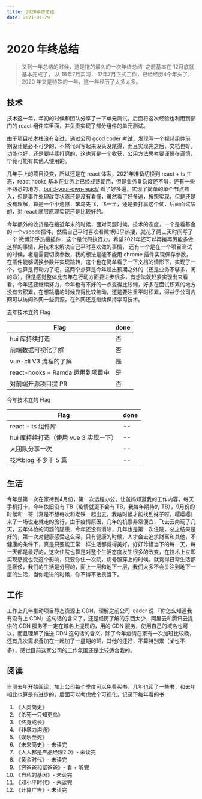 ```yaml
---
title: 2020年终总结
date: 2021-01-29
---
```


# 2020 年终总结

> 又到一年总结的时候，这是拖的最久的一次年终总结, 之前基本在 12月底就基本完成了， 从 16年7月实习， 17年7月正式工作，已经经历4个年头了，2020 年又是特殊的一年，这一年经历了太多太多。

<!--more-->

## 技术

技术这一年，年初的时候和团队分享了一下单元测试，后面将这次经验也利用到部门的 react 组件库里面，并负责实现了部分组件的单元测试。

由于项目技术栈没有变过，通过公司 good coder 考试，发现写一个视频组件前期设计是必不可少的，不然代码写起来没头没尾得，而且实现完之后，文档也好，功能也好，还是要持续打磨的，这也算是一个收获，公用方法思考要谨慎在谨慎，毕竟可能有其他人使用的。

几年手上的项目没变，所以还是在 react 体系，2021年准备切换到 react + ts 生态，react hooks 基本在业务上已经成熟使用，但是业务复杂度还不够，还有一些不熟悉的地方，[build-your-own-react/](https://pomb.us/build-your-own-react/) 看了好多遍，实现了简单的单个节点插入，但是事件处理改变状态还是没有看懂，虽然看了好多遍，按照实现，但是还是没有理解，算是一个小遗憾，笨鸟先飞，飞一半，还是要打赢这个仗，后面面试啥的，对 react 底层原理实现还是比较好的。

今年额外的收货是在接近年末的时候，面对问题时候，技术的态度，一个是看基金的一个vscode插件，然后自己平时喜欢看微博知乎热搜，就花了两三天时间写了一个 微博知乎热搜插件，这个是代码执行力，希望2021年还可以再接再厉能多做这样的事情，用技术来解决自己平时喜欢做的事情，
还有一个是在一个项目测试的时候，老是需要切换参数，我的想法是能不能用 chrome 插件实现保存参数，在插件能够切换参数并实现跳转，这个也在简单看了一下文档的情形下，实现了一个，也算是行动力了吧，这两个点算是今年超出预期之外的（还是业务不够多，闲的😄），但是感觉整体比去年在行动方面要进步很多，有想法就赶紧实现出来看看，今年还要继续努力，今年也有不好的一点变得比较懒，好多在面试积累的地方没有去积累，在想跳槽的时候显得比较被动，还是要注重平时积累，得益于公司内网可以访问外网一些资源，在外网还是继续保持学习技术。

去年技术立的 Flag

| Flag      | done |
| ----------- | ----------- |
| hui 库持续打造      | 否       |
| 前端数据可视化了解   | 否        |
| vue-cli V3 流程的了解      | 是       |
| react-hooks + Ramda 运用到项目中   | 是        |
| 对前端开源项目提 PR     | 否       |

今年技术立的 Flag

| Flag      | done |
| ----------- | ----------- |
| react + ts 组件库     |   --     |
| hui 库持续打造（使用 vue 3 实现一下）  |   --      |
| 大团队分享一次     | --       |
| 技术blog 不少于 5 篇   | --        |

## 生活

今年是第一次在家待到4月份，第一次远程办公，让爸妈知道我的工作内容，每天手机打卡，今年依旧没有 TB（疫情就更不会有 TB，我每年期待的 TB），9月份的时候和一哥（真是不想每次和老铁一起出去，我啥时候才能找到妹子呀，嘤嘤嘤）来了一场说走就走的旅行，由于疫情原因，几年的机票非常便宜，飞去云南玩了几天，去年体检的问题的隐患，今年还没有消除，几年也是第一次住院，总之结果是好的，第一次对健康感受这么深，只有健康的时候，人才会去追求财富和其他，不健康的条件下，真是只要能正常一样生活都觉得美好，好好珍惜当下的每一天，每一天都是最好的，这次住院也算是对整个生活态度发生很多的改变，在技术上立即实现感觉也受这个影响，只要你住一次院，病号服穿上的时候，就觉得日常生活都是奢侈，我们的生活是分层的，面上一层和地下一层，我们大多不会关注到地下一层的生活，当你走进的时候，你不得不敬畏当下。

## 工作

工作上几年推动项目静态资源上 CDN，理解之前公司 leader 说 『你怎么知道我有没有上 CDN』这句话的含义了，还是经历了解的东西太少，阿里云和腾讯云提供的 CDN 服务不一定在域名上提现的，用的 CDN 服务，使用自己的域名也可以，而且理解了推送 CDN 这句话的含义，除了今年疫情在家有一次加班比较晚，还有几次需求叠加在一起加了一星期的班，其他的还好，不算特别累（💰也不多），感觉目前这家公司的工作氛围还是比较适合我的。

## 阅读

自测去年开始阅读，加上公司每个季度可以免费买书，几年也读了一些书，和去年相比也算是有进步的，后面可以考虑做个可视化，记录下每年看的书

1. 《人类简史》
2. 《杀死一只知更鸟》
3. 《终身成长》
4. 《非暴力沟通》
5. 《娱乐至死》
6. 《未来简史》- 未读完
7. 《人人都是产品经理2.0》- 未读完
8. 《黄金时代》- 未读完
9. 《穷爸爸和富爸爸》- 看 + 听完
10. 《自私的基因》- 未读完
11. 《邓小平时代》- 未读完
12. 《计算广告》- 未读完
